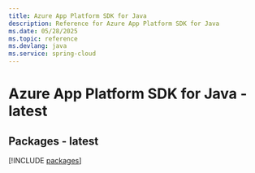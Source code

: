 ```yaml
---
title: Azure App Platform SDK for Java
description: Reference for Azure App Platform SDK for Java
ms.date: 05/28/2025
ms.topic: reference
ms.devlang: java
ms.service: spring-cloud
---
```

# Azure App Platform SDK for Java - latest
## Packages - latest
[!INCLUDE [packages](app-platform-index.md)]